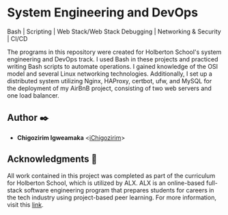 # System Engineering and DevOps

Bash | Scripting | Web Stack/Web Stack Debugging | Networking & Security | CI/CD

The programs in this repository were created for Holberton School's system engineering and DevOps track. I used Bash in these projects and practiced writing Bash scripts to automate operations. I gained knowledge of the OSI model and several Linux networking technologies. Additionally, I set up a distributed system utilizing Nginx, HAProxy, certbot, ufw, and MySQL for the deployment of my AirBnB project, consisting of two web servers and one load balancer.

## Author :black_nib:
- **Chigozirim Igweamaka** <[iChigozirim](https://github.com/iChigozirim)>

## Acknowledgments :raised_hands:

All work contained in this project was completed as part of the curriculum for Holberton School, which is utilized by ALX. ALX is an online-based full-stack software engineering program that prepares students for careers in the tech industry using project-based peer learning. For more information, visit this [link](https://www.alxafrica.com/software-engineering-2022).
